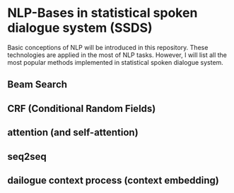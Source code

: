 # NLP-Bases in statistical spoken dialogue system (SSDS)
Basic conceptions of NLP will be introduced in this repository. These technologies are applied in the most of NLP tasks. However, I will list all the most popular methods implemented in statistical spoken dialogue system.

## Beam Search

## CRF (Conditional Random Fields)

## attention (and self-attention)

## seq2seq

## dailogue context process (context embedding)
